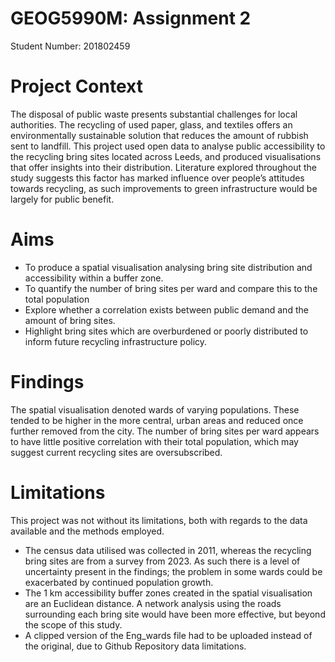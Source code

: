# GEOG5990M: Assignment 2

Student Number: 201802459

# Project Context

The disposal of public waste presents substantial challenges for local authorities. The recycling of used paper, glass, and textiles offers an environmentally sustainable solution that reduces the amount of rubbish sent to landfill. This project used open data to analyse public accessibility to the recycling bring sites located across Leeds, and produced visualisations that offer insights into their distribution. Literature explored throughout the study suggests this factor has marked influence over people’s attitudes towards recycling, as such improvements to green infrastructure would be largely for public benefit. 

# Aims 

- To produce a spatial visualisation analysing bring site distribution and accessibility within a buffer zone. 
- To quantify the number of bring sites per ward and compare this to the total population 
- Explore whether a correlation exists between public demand and the amount of bring sites. 
- Highlight bring sites which are overburdened or poorly distributed to inform future recycling infrastructure policy. 

# Findings 

The spatial visualisation denoted wards of varying populations. These tended to be higher in the more central, urban areas and reduced once further removed from the city. The number of bring sites per ward appears to have little positive correlation with their total population, which may suggest current recycling sites are oversubscribed. 

# Limitations 

This project was not without its limitations, both with regards to the data available and the methods employed. 

- The census data utilised was collected in 2011, whereas the recycling bring sites are from a survey from 2023. As such there is a level of uncertainty present in the findings; the problem in some wards could be exacerbated by continued population growth. 
- The 1 km accessibility buffer zones created in the spatial visualisation are an Euclidean distance. A network analysis using the roads surrounding each bring site would have been more effective, but beyond the scope of this study. 
- A clipped version of the Eng_wards file had to be uploaded instead of the original, due to Github Repository data limitations. 



